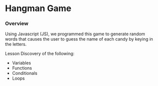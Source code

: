 # Hangman Game
### Overview

Using Javascript (JS), we programmed this game to generate random words that causes the user to guess the name of each candy by keying in the letters.

Lesson Discovery of the following:

- Variables
- Functions
- Conditionals
- Loops

